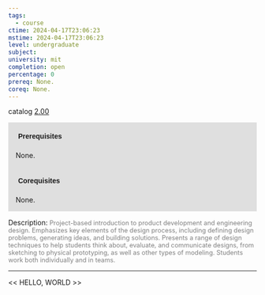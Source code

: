 ```yaml
---
tags:
  - course
ctime: 2024-04-17T23:06:23
mstime: 2024-04-17T23:06:23
level: undergraduate
subject: 
university: mit
completion: open
percentage: 0
prereq: None.
coreq: None.
---
```


catalog [2.00](http://student.mit.edu/catalog/m2a.html#2.00)

<span style="display: block; padding: 15px; background-color: rgb(100, 100, 100, 0.2);"><font id="m_prereq1828_0" style="display: block; font-family: Arial, sans-serif; font-weight: bold; padding: 5px">Prerequisites</font><br><span id="prereq1828_0">None.</span></span>
<span style="display: block; padding: 15px; background-color: rgb(100, 100, 100, 0.2);"><font id="m_coreq1828_0" style="display: block; font-family: Arial, sans-serif; font-weight: bold; padding: 5px">Corequisites</font><br><span id="coreq1828_0">None.</span></span>

<font style="">Description:</font>
<font style="color: grey; font-size: 0.8rem;">Project-based introduction to product development and engineering design. Emphasizes key elements of the design process, including defining design problems, generating ideas, and building solutions. Presents a range of design techniques to help students think about, evaluate, and communicate designs, from sketching to physical prototyping, as well as other types of modeling. Students work both individually and in teams.</font>



---

<< HELLO, WORLD >>
